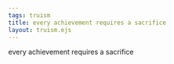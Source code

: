 ```yaml
---
tags: truism
title: every achievement requires a sacrifice
layout: truism.ejs
---
```


every achievement requires a sacrifice
